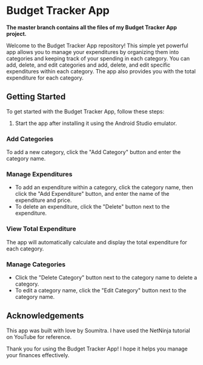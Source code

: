 # Budget Tracker App

**The master branch contains all the files of my Budget Tracker App project.**

Welcome to the Budget Tracker App repository! This simple yet powerful app allows you to manage your expenditures by organizing them into categories and keeping track of your spending in each category. You can add, delete, and edit categories and add, delete, and edit specific expenditures within each category. The app also provides you with the total expenditure for each category.

## Getting Started

To get started with the Budget Tracker App, follow these steps:

1. Start the app after installing it using the Android Studio emulator.

### Add Categories

To add a new category, click the "Add Category" button and enter the category name.

### Manage Expenditures

- To add an expenditure within a category, click the category name, then click the "Add Expenditure" button, and enter the name of the expenditure and price.
- To delete an expenditure, click the "Delete" button next to the expenditure.

### View Total Expenditure

The app will automatically calculate and display the total expenditure for each category.

### Manage Categories

- Click the "Delete Category" button next to the category name to delete a category.
- To edit a category name, click the "Edit Category" button next to the category name.

## Acknowledgements

This app was built with love by Soumitra.
I have used the NetNinja tutorial on YouTube for reference.

Thank you for using the Budget Tracker App! I hope it helps you manage your finances effectively.
